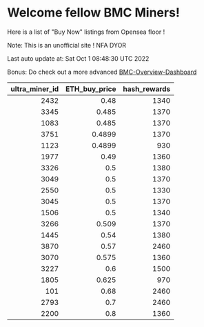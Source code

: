 # Welcome fellow BMC Miners!
Here is a list of "Buy Now" listings from Opensea floor !

Note: This is an unofficial site ! NFA DYOR

Last auto update at: Sat Oct  1 08:48:30 UTC 2022

Bonus: Do check out a more advanced [BMC-Overview-Dashboard](https://dune.com/defifunk/BMC-Overview-Dashboard)


|   ultra_miner_id |   ETH_buy_price |   hash_rewards |
|-----------------:|----------------:|---------------:|
|             2432 |          0.48   |           1340 |
|             3345 |          0.485  |           1370 |
|             1083 |          0.485  |           1370 |
|             3751 |          0.4899 |           1370 |
|             1123 |          0.4899 |            930 |
|             1977 |          0.49   |           1360 |
|             3326 |          0.5    |           1380 |
|             3049 |          0.5    |           1370 |
|             2550 |          0.5    |           1330 |
|             3045 |          0.5    |           1370 |
|             1506 |          0.5    |           1340 |
|             3266 |          0.509  |           1370 |
|             1445 |          0.54   |           1380 |
|             3870 |          0.57   |           2460 |
|             3070 |          0.575  |           1360 |
|             3227 |          0.6    |           1500 |
|             1805 |          0.625  |            970 |
|              101 |          0.68   |           2460 |
|             2793 |          0.7    |           2460 |
|             2200 |          0.8    |           1360 |